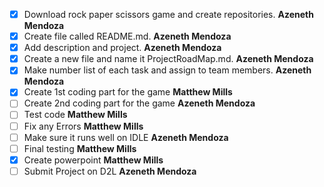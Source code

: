 - [x] Download rock paper scissors game and create repositories. **Azeneth Mendoza** 
- [x] Create file called README.md. **Azeneth Mendoza**
- [x] Add description and project. **Azeneth Mendoza** 
- [x] Create a new file and name it ProjectRoadMap.md. **Azeneth Mendoza** 
- [x] Make number list of each task and assign to team members. **Azeneth Mendoza**
- [x] Create 1st coding part for the game **Matthew Mills**  
- [ ] Create 2nd coding part for the game **Azeneth Mendoza** 
- [ ] Test code **Matthew Mills** 
- [ ] Fix any Errors **Matthew Mills** 
- [ ] Make sure it runs well on IDLE **Azeneth Mendoza** 
- [ ] Final testing **Matthew Mills** 
- [x] Create powerpoint **Matthew Mills** 
- [ ] Submit Project on D2L **Azeneth Mendoza** 
